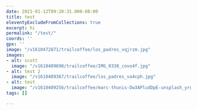 ```yaml
---
date: 2021-01-12T09:20:31.000-08:00
title: test
eleventyExcludeFromCollections: true
excerpt: hi
permalink: "/test/"
coords: ''
gpx: ''
image: "/v1610472871/trailcoffee/los_padres_vqjrzm.jpg"
images:
- alt: scott
  image: "/v1610489698/trailcoffee/IMG_0338_covo4f.jpg"
- alt: test 2
  image: "/v1610489367/trailcoffee/los_padres_va4cph.jpg"
- alt: test
  image: "/v1610489256/trailcoffee/marc-thunis-Dw3APludDpE-unsplash_yrgzkn.jpg"
tags: []

---
```

